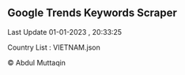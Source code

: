 

## Google Trends Keywords Scraper 
 
Last Update 01-01-2023 , 20:33:25

Country List :
VIETNAM.json



© Abdul Muttaqin 
